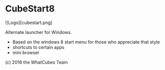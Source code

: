 # CubeStart8

![Logo][cubestart.png]

Alternate launcher for Windows.

- Based on the windows 8 start menu for those who appreciate that style
- shortcuts to certain apps
- mini browser

(c) 2016 the WhatCubes Team
